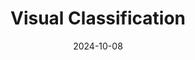 ---
layout:         page
title:          Visual Classification
menu_title:     Classification
published:      true
date:           2024-10-08
modified:       2024-10-11
order:          /website/contributing/review-guidelines/classification
---